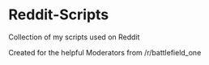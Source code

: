 # Reddit-Scripts
Collection of my scripts used on Reddit


Created for the helpful Moderators from /r/battlefield_one
